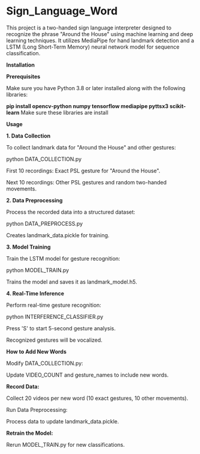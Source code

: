 # Sign_Language_Word
This project is a two-handed sign language interpreter designed to recognize the phrase "Around the House" using machine learning and deep learning techniques. It utilizes MediaPipe for hand landmark detection and a LSTM (Long Short-Term Memory) neural network model for sequence classification.

**Installation**

**Prerequisites**

Make sure you have Python 3.8 or later installed along with the following libraries:

**pip install opencv-python numpy tensorflow mediapipe pyttsx3 scikit-learn**
Make sure these libraries are install

**Usage**

**1. Data Collection**

To collect landmark data for "Around the House" and other gestures:

python DATA_COLLECTION.py

First 10 recordings: Exact PSL gesture for "Around the House".

Next 10 recordings: Other PSL gestures and random two-handed movements.

**2. Data Preprocessing**

Process the recorded data into a structured dataset:

python DATA_PREPROCESS.py

Creates landmark_data.pickle for training.

**3. Model Training**

Train the LSTM model for gesture recognition:

python MODEL_TRAIN.py

Trains the model and saves it as landmark_model.h5.

**4. Real-Time Inference**

Perform real-time gesture recognition:

python INTERFERENCE_CLASSIFIER.py

Press 'S' to start 5-second gesture analysis.

Recognized gestures will be vocalized.

**How to Add New Words**

Modify DATA_COLLECTION.py:

Update VIDEO_COUNT and gesture_names to include new words.

**Record Data:**

Collect 20 videos per new word (10 exact gestures, 10 other movements).

Run Data Preprocessing:

Process data to update landmark_data.pickle.

**Retrain the Model:**

Rerun MODEL_TRAIN.py for new classifications.

